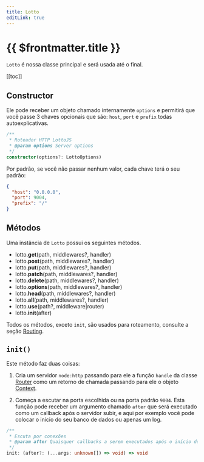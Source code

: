 ```yaml
---
title: Lotto
editLink: true
---
```


# {{ $frontmatter.title }}

`Lotto` é nossa classe principal e será usada até o final.

[[toc]]

## Constructor

Ele pode receber um objeto chamado internamente `options` e permitirá que você passe 3 chaves opcionais que são: `host`, `port` e `prefix` todas autoexplicativas.

```typescript
/**
 * Roteador HTTP LottoJS
 * @param options Server options
 */
constructor(options?: LottoOptions)
```

Por padrão, se você não passar nenhum valor, cada chave terá o seu padrão:

```json
{
  "host": "0.0.0.0",
  "port": 9004,
  "prefix": "/"
}
```
## Métodos

Uma instância de `Lotto` possui os seguintes métodos.

- lotto.**get**(path, middlewares?, handler)
- lotto.**post**(path, middlewares?, handler)
- lotto.**put**(path, middlewares?, handler)
- lotto.**patch**(path, middlewares?, handler)
- lotto.**delete**(path, middlewares?, handler)
- lotto.**options**(path, middlewares?, handler)
- lotto.**head**(path, middlewares?, handler)
- lotto.**all**(path, middlewares?, handler)
- lotto.**use**(path?, middleware|router)
- lotto.**init**(after)


Todos os métodos, exceto `init`, são usados para roteamento, consulte a seção [Routing](./routing).

## `init()`

Este método faz duas coisas:

1. Cria um servidor `node:http` passando para ele a função `handle` da classe [Router](./router) como um retorno de chamada passando para ele o objeto [Context](./context.md).

2. Começa a escutar na porta escolhida ou na porta padrão `9004`. Esta função pode receber um argumento chamado `after` que será executado como um callback após o servidor subir, e aqui por exemplo você pode colocar o início do seu banco de dados ou apenas um log.

```typescript
/**
 * Escuta por conexões
 * @param after Quaisquer callbacks a serem executados após o início do servidor.
 */
init: (after?: (...args: unknown[]) => void) => void
```
